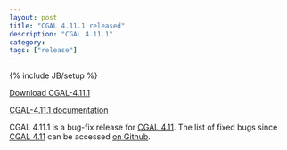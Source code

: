 ```yaml
---
layout: post
title: "CGAL 4.11.1 released"
description: "CGAL 4.11.1"
category: 
tags: ["release"]
---
```

{% include JB/setup %}

<i class="bi bi-arrow-down-circle"></i>
<a href="https://github.com/CGAL/cgal/releases/tag/releases%2FCGAL-4.11.1">Download CGAL-4.11.1</a>

<i class="bi bi-book"></i>
<a href="https://doc.cgal.org/4.11.1/Manual/index.html">CGAL-4.11.1 documentation</a>

<p>CGAL 4.11.1 is a bug-fix release for <a href="../../../../2017/09/21/cgal411">CGAL 4.11</a>.
The list of fixed bugs since <a href="../../../../2017/09/21/cgal411">CGAL 4.11</a>
can be accessed <a href="https://github.com/CGAL/cgal/issues?q=milestone%3A4.11.1">on Github</a>.</p>
